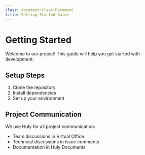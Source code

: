 ```yaml
---
class: document:class:Document
title: Getting Started Guide
---
```

# Getting Started

Welcome to our project! This guide will help you get started with development.

## Setup Steps

1. Clone the repository
2. Install dependencies
3. Set up your environment

## Project Communication
We use Huly for all project communication:
- Team discussions in Virtual Office
- Technical discussions in issue comments
- Documentation in Huly Documents